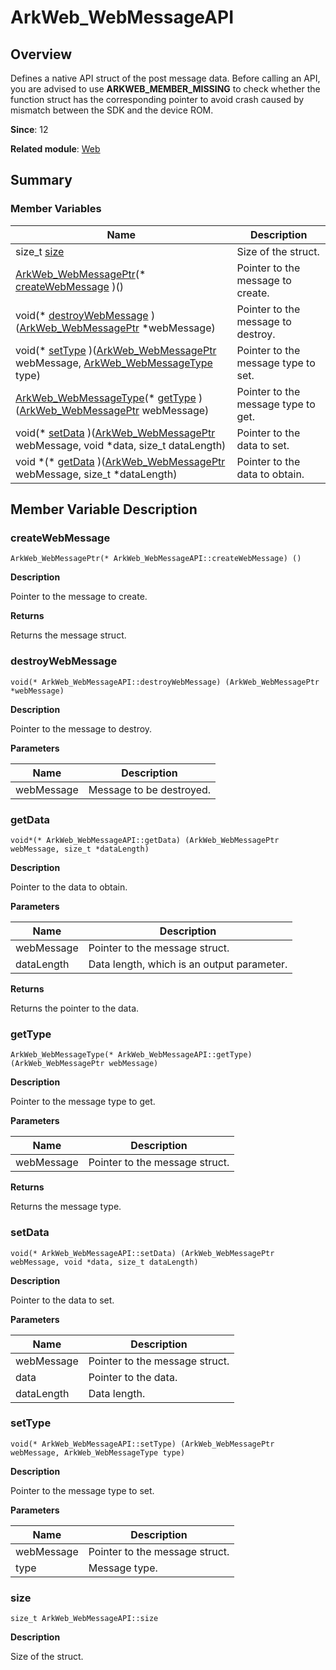 # ArkWeb_WebMessageAPI


## Overview

Defines a native API struct of the post message data. Before calling an API, you are advised to use **ARKWEB_MEMBER_MISSING** to check whether the function struct has the corresponding pointer to avoid crash caused by mismatch between the SDK and the device ROM.

**Since**: 12

**Related module**: [Web](_web.md)


## Summary


### Member Variables

| Name| Description|
| -------- | -------- |
| size_t [size](#size) | Size of the struct. |
| [ArkWeb_WebMessagePtr](_web.md#arkweb_webmessageptr)(\* [createWebMessage](#createwebmessage) )() | Pointer to the message to create. |
| void(\* [destroyWebMessage](#destroywebmessage) )([ArkWeb_WebMessagePtr](_web.md#arkweb_webmessageptr) \*webMessage) | Pointer to the message to destroy. |
| void(\* [setType](#settype) )([ArkWeb_WebMessagePtr](_web.md#arkweb_webmessageptr) webMessage, [ArkWeb_WebMessageType](_web.md#arkweb_webmessagetype) type) | Pointer to the message type to set. |
| [ArkWeb_WebMessageType](_web.md#arkweb_webmessagetype)(\* [getType](#gettype) )([ArkWeb_WebMessagePtr](_web.md#arkweb_webmessageptr) webMessage) | Pointer to the message type to get. |
| void(\* [setData](#setdata) )([ArkWeb_WebMessagePtr](_web.md#arkweb_webmessageptr) webMessage, void \*data, size_t dataLength) | Pointer to the data to set. |
| void \*(\* [getData](#getdata) )([ArkWeb_WebMessagePtr](_web.md#arkweb_webmessageptr) webMessage, size_t \*dataLength) | Pointer to the data to obtain. |


## Member Variable Description


### createWebMessage

```
ArkWeb_WebMessagePtr(* ArkWeb_WebMessageAPI::createWebMessage) ()
```
**Description**

Pointer to the message to create.

**Returns**

Returns the message struct.


### destroyWebMessage

```
void(* ArkWeb_WebMessageAPI::destroyWebMessage) (ArkWeb_WebMessagePtr *webMessage)
```
**Description**

Pointer to the message to destroy.

**Parameters**

| Name| Description|
| -------- | -------- |
| webMessage | Message to be destroyed. |


### getData

```
void*(* ArkWeb_WebMessageAPI::getData) (ArkWeb_WebMessagePtr webMessage, size_t *dataLength)
```
**Description**

Pointer to the data to obtain.

**Parameters**

| Name| Description|
| -------- | -------- |
| webMessage | Pointer to the message struct. |
| dataLength | Data length, which is an output parameter. |

**Returns**

Returns the pointer to the data.


### getType

```
ArkWeb_WebMessageType(* ArkWeb_WebMessageAPI::getType) (ArkWeb_WebMessagePtr webMessage)
```
**Description**

Pointer to the message type to get.

**Parameters**

| Name| Description|
| -------- | -------- |
| webMessage | Pointer to the message struct. |

**Returns**

Returns the message type.


### setData

```
void(* ArkWeb_WebMessageAPI::setData) (ArkWeb_WebMessagePtr webMessage, void *data, size_t dataLength)
```
**Description**

Pointer to the data to set.

**Parameters**

| Name| Description|
| -------- | -------- |
| webMessage | Pointer to the message struct. |
| data | Pointer to the data. |
| dataLength | Data length. |


### setType

```
void(* ArkWeb_WebMessageAPI::setType) (ArkWeb_WebMessagePtr webMessage, ArkWeb_WebMessageType type)
```
**Description**

Pointer to the message type to set.

**Parameters**

| Name| Description|
| -------- | -------- |
| webMessage | Pointer to the message struct. |
| type | Message type. |


### size

```
size_t ArkWeb_WebMessageAPI::size
```
**Description**

Size of the struct.

<!--no_check-->
